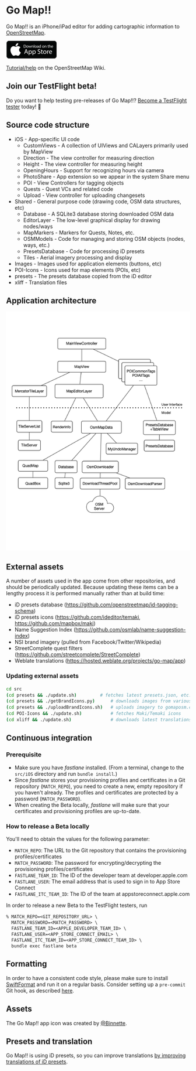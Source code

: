 
# Go Map!!

Go Map!! is an iPhone/iPad editor for adding cartographic information to [OpenStreetMap][1].

[![Download on the App Store badge][2]][3]

[Tutorial/help][8] on the OpenStreetMap Wiki.

## Join our TestFlight beta!

Do you want to help testing pre-releases of Go Map!!?
[Become a TestFlight tester][4] today! 🚀

## Source code structure

* iOS - App-specific UI code
	* CustomViews - A collection of UIViews and CALayers primarily used by MapView
	* Direction - The view controller for measuring direction
	* Height - The view controller for measuring height
	* OpeningHours - Support for recognizing hours via camera 
	* PhotoShare - App extension so we appear in the system Share menu
	* POI - View Controllers for tagging objects
	* Quests - Quest VCs and related code
	* Upload - View controller for uploading changesets
* Shared - General purpose code (drawing code, OSM data structures, etc)
	* Database - A SQLite3 database storing downloaded OSM data
	* EditorLayer - The low-level graphical display for drawing nodes/ways
	* MapMarkers - Markers for Quests, Notes, etc.
	* OSMModels - Code for managing and storing OSM objects (nodes, ways, etc.)
	* PresetsDatabase - Code for processing iD presets
	* Tiles - Aerial imagery processing and display
* Images - Images used for application elements (buttons, etc)
* POI-Icons - Icons used for map elements (POIs, etc)
* presets - The presets database copied from the iD editor
* xliff - Translation files

## Application architecture

![Architecture diagram](./Architecture.png)

## External assets

A number of assets used in the app come from other repositories, and should be periodically updated. Because updating these items can be a lengthy process it is performed manually rather than at build time:
- iD presets database (https://github.com/openstreetmap/id-tagging-schema) 
- iD presets icons (https://github.com/ideditor/temaki, https://github.com/mapbox/maki)
- Name Suggestion Index (https://github.com/osmlab/name-suggestion-index)
- NSI brand imagery (pulled from Facebook/Twitter/Wikipedia)
- StreetComplete quest filters (https://github.com/streetcomplete/StreetComplete)
- Weblate translations (https://hosted.weblate.org/projects/go-map/app)

### Updating external assets

```sh
cd src
(cd presets && ./update.sh)			# fetches latest presets.json, etc. files and NSI
(cd presets && ./getBrandIcons.py)		# downloads images from various websites and converts them to PNG as necessary
(cd presets && ./uploadBrandIcons.sh)	# uploads imagery to gomaposm.com where they can be downloaded on demand at runtime (password required)
(cd POI-Icons && ./update.sh)			# fetches Maki/Temaki icons 
(cd xliff && ./update.sh)				# downloads latest translations from Weblate (API token required). The output is very noisy and can be ignored
```

## Continuous integration

### Prerequisite

- Make sure you have _fastlane_ installed. (From a terminal, change to the `src/iOS` directory and run `bundle install`.)
- Since _fastlane_ stores your provisioning profiles and certificates in a Git repository (`MATCH_REPO`), you need to create a new, empty repository if you haven't already. The profiles and certificates are protected by a password (`MATCH_PASSWORD`).
- When creating the Beta locally, _fastlane_ will make sure that your certificates and provisioning profiles are up-to-date.

### How to release a Beta locally

You'll need to obtain the values for the following parameter:

- `MATCH_REPO`: The URL to the Git repository that contains the provisioning profiles/certificates
- `MATCH_PASSWORD`: The password for encrypting/decrypting the provisioning profiles/certificates
- `FASTLANE_TEAM_ID`: The ID of the developer team at developer.apple.com
- `FASTLANE_USER`: The email address that is used to sign in to App Store Connect
- `FASTLANE_ITC_TEAM_ID`: The ID of the team at appstoreconnect.apple.com

In order to release a new Beta to the TestFlight testers, run

    % MATCH_REPO=<GIT_REPOSITORY_URL> \
      MATCH_PASSWORD=<MATCH_PASSWORD> \
      FASTLANE_TEAM_ID=<APPLE_DEVELOPER_TEAM_ID> \
      FASTLANE_USER=<APP_STORE_CONNECT_EMAIL> \
      FASTLANE_ITC_TEAM_ID=<APP_STORE_CONNECT_TEAM_ID> \
      bundle exec fastlane beta

## Formatting

In order to have a consistent code style, please make sure to install
[SwiftFormat][6] and run it on a regular basis. Consider setting up a `pre-commit`
Git hook, as described [here][7].

## Assets

The Go Map!! app icon was created by [@Binnette][5].

[1]: https://www.openstreetmap.org
[2]: download-on-the-app-store.png
[3]: https://itunes.apple.com/app/id592990211
[4]: https://testflight.apple.com/join/T96F9wYq
[5]: https://github.com/Binnette
[6]: https://github.com/nicklockwood/SwiftFormat
[7]: https://github.com/nicklockwood/SwiftFormat#git-pre-commit-hook
[8]: https://wiki.openstreetmap.org/w/index.php?title=Go_Map!!


## Presets and translation

Go Map!! is using iD presets, so you can improve translations [by improving translations of iD presets](https://github.com/openstreetmap/id-tagging-schema).

